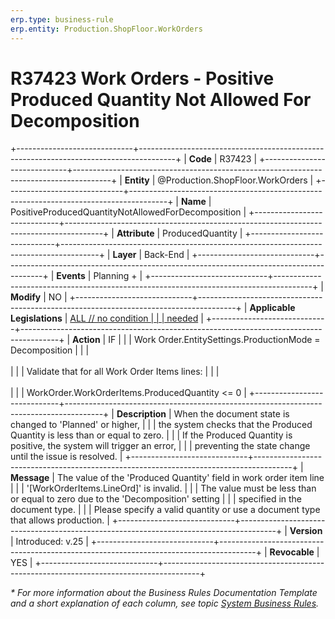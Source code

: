 ```yaml
---
erp.type: business-rule
erp.entity: Production.ShopFloor.WorkOrders
---
```


# R37423 Work Orders - Positive Produced Quantity Not Allowed For Decomposition
+-----------------------------+---------------------------------------------------------------------------------------+
| **Code**                    | R37423                                                                                |
+-----------------------------+---------------------------------------------------------------------------------------+
| **Entity**                  | @Production.ShopFloor.WorkOrders                                                      |
+-----------------------------+---------------------------------------------------------------------------------------+
| **Name**                    | PositiveProducedQuantityNotAllowedForDecomposition                                    |
+-----------------------------+---------------------------------------------------------------------------------------+
| **Attribute**               | ProducedQuantity                                                                      |
+-----------------------------+---------------------------------------------------------------------------------------+
| **Layer**                   | Back-End                                                                              |
+-----------------------------+---------------------------------------------------------------------------------------+
| **Events**                  | Planning +                                                                            |
+-----------------------------+---------------------------------------------------------------------------------------+
| **Modify**                  | NO                                                                                    |
+-----------------------------+---------------------------------------------------------------------------------------+
| **Applicable Legislations** | [ALL // no condition                                                                  |
|                             | needed](xref:applicable-legislations)                                                 |
+-----------------------------+---------------------------------------------------------------------------------------+
| **Action**                  | IF                                                                                    |
|                             | Work Order.EntitySettings.ProductionMode = Decomposition                              |
|                             | <br/><br/>                                                                            |
|                             | Validate that for all Work Order Items lines:                                         |
|                             | <br/><br/>                                                                            |
|                             | WorkOrder.WorkOrderItems.ProducedQuantity <= 0                                        |
+-----------------------------+---------------------------------------------------------------------------------------+
| **Description**             | When the document state is changed to 'Planned' or higher,                            |
|                             | the system checks that the Produced Quantity  is less than or equal to zero.          |
|                             | If the Produced Quantity is positive, the system will trigger an error,               |
|                             | preventing the state change until the issue is resolved.                              |
+-----------------------------+---------------------------------------------------------------------------------------+
| **Message**                 | The value of the 'Produced Quantity' field in work order item line                    |
|                             | '[WorkOrderItems.LineOrd]' is invalid.                                                |
|                             | The value must be less than or equal to zero due to the 'Decomposition' setting       |
|                             | specified in the document type.                                                       |
|                             | Please specify a valid quantity or use a document type that allows production.        |
+-----------------------------+---------------------------------------------------------------------------------------+
| **Version**                 | Introduced: v.25                                                                      |
+-----------------------------+---------------------------------------------------------------------------------------+
| **Revocable**               | YES                                                                                   |
+-----------------------------+---------------------------------------------------------------------------------------+

*\* For more information about the Business Rules Documentation Template and a short explanation of each column, see
topic [System Business Rules](../templates/template-description-system-business-rules.md).*
